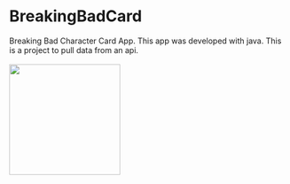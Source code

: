# BreakingBadCard
 Breaking Bad Character Card App. This app was developed with java. This is a project to pull data from an api.
 <br>
 <br>
<img src="https://user-images.githubusercontent.com/44005768/145633736-ce42407c-48ec-4a6e-879c-860f1b6b737d.jpg" width="200">
